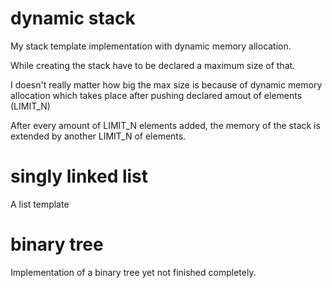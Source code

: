 # dynamic stack

My stack template implementation with dynamic memory allocation.

While creating the stack have to be declared a maximum size of that.

I doesn't really matter how big the max size is because of dynamic memory allocation which takes place after pushing declared amout of elements (LIMIT_N) 

After every amount of LIMIT_N elements added, the memory of the stack is extended by another LIMIT_N of elements.

# singly linked list

A list template 

# binary tree

Implementation of a binary tree yet not finished completely.
